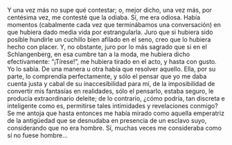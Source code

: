 Y una vez más no supe qué contestar; o, mejor dicho, una vez más, por centésima vez, me contesté que
la odiaba. Sí, me era odiosa. Había momentos (cabalmente cada vez que terminábamos una 
conversación) en que hubiera dado media vida por estrangularla. Juro que si hubiera sido posible 
hundirle un cuchillo bien afilado en el seno, creo que lo hubiera hecho con placer. Y, no 
obstante, juro por lo más sagrado que si en el Schlangenberg, en esa cumbre tan a la moda, me 
hubiera dicho efectivamente: “¡Tírese!”, me hubiera tirado en el acto, y hasta con gusto.
Yo lo sabía. De una manera u otra había que resolver aquello. Ella, por su parte, lo comprendía
perfectamente, y sólo el pensar que yo me daba cuenta justa y cabal de su inaccesibilidad para
mí, de la imposibilidad de convertir mis fantasías en realidades, sólo el pensarlo, estaba 
seguro, le producía extraordinario deleite; de lo contrario, ¿cómo podría, tan discreta e
inteligente como es, permitirse tales intimidades y revelaciones conmigo? Se me antoja que 
hasta entonces me había mirado como aquella emperatriz de la antigüedad que se desnudaba en 
presencia de un esclavo suyo, considerando que no era hombre. Sí, muchas veces me 
consideraba como sí no fuese hombre... 